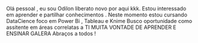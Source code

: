 Olá pessoal , eu sou Odilon liberato novo por aqui kkk.
Estou interessado em aprender e partilhar conhecimentos .
Neste momento estou cursando DataCience foco em Power Bi , Tableau e Knime
Busco oportunidade como assitente em áreas correlatas a TI
MUITA VONTADE DE APRENDER E ENSINAR GALERA 
Abraços a todos !
